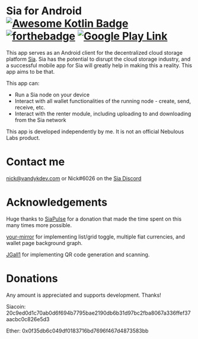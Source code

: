# Sia for Android  [![Awesome Kotlin Badge](https://kotlin.link/awesome-kotlin.svg)](https://github.com/KotlinBy/awesome-kotlin) [![forthebadge](http://forthebadge.com/images/badges/built-with-love.svg)](http://forthebadge.com) [![Google Play Link](https://developer.android.com/images/brand/en_generic_rgb_wo_60.png)](https://play.google.com/store/apps/details?id=com.vandyke.sia)

This app serves as an Android client for the decentralized cloud storage platform [Sia](https://github.com/NebulousLabs/Sia). Sia has the potential to disrupt the cloud storage industry, and a successful mobile app for Sia will greatly help in making this a reality. This app aims to be that.

This app can:
* Run a Sia node on your device
* Interact with all wallet functionalities of the running node - create, send, receive, etc.
* Interact with the renter module, including uploading to and downloading from the Sia network

This app is developed independently by me. It is not an official Nebulous Labs product.

# Contact me
nick@vandykdev.com or Nick#6026 on the [Sia Discord](https://discord.gg/sFCT3Ar)

# Acknowledgements
Huge thanks to [SiaPulse](http://siapulse.com) for a donation that made the time spent on this many times more possible.

[your-mirror](https://github.com/your-mirror) for implementing list/grid toggle, multiple fiat currencies, and wallet page background graph.

[JGall1](https://github.com/JGall1) for implementing QR code generation and scanning.

# Donations
Any amount is appreciated and supports development. Thanks!

Siacoin: 20c9ed0d1c70ab0d6f694b7795bae2190db6b31d97bc2fba8067a336ffef37aacbc0c826e5d3

Ether: 0x0f35db6c049df0183716bd7696f467d4873583bb

